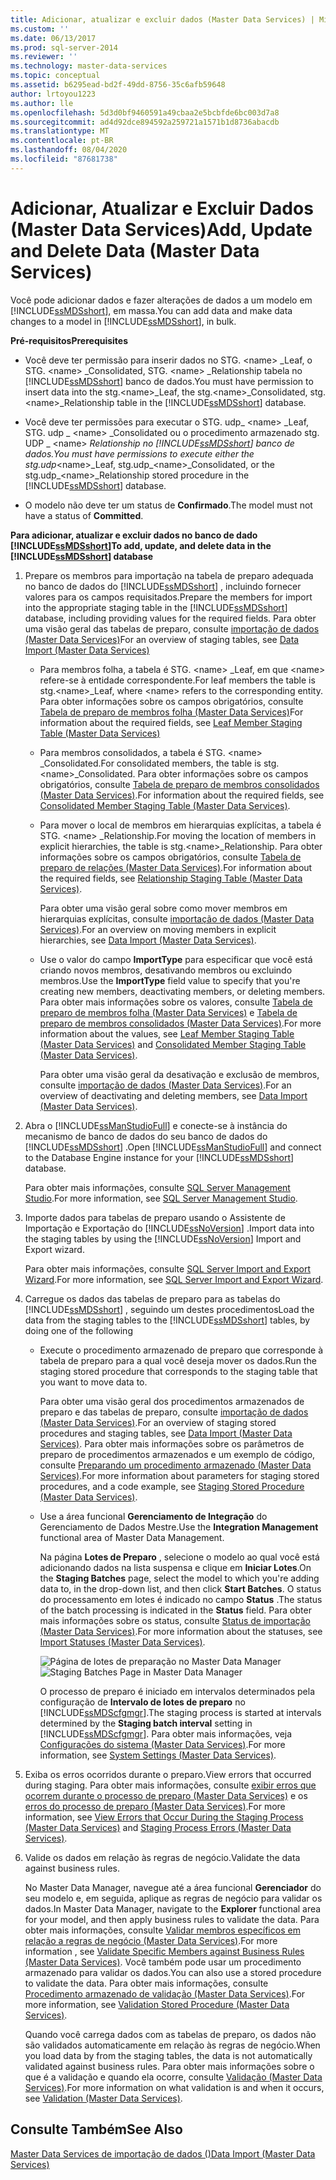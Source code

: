 ```yaml
---
title: Adicionar, atualizar e excluir dados (Master Data Services) | Microsoft Docs
ms.custom: ''
ms.date: 06/13/2017
ms.prod: sql-server-2014
ms.reviewer: ''
ms.technology: master-data-services
ms.topic: conceptual
ms.assetid: b6295ead-bd2f-49dd-8756-35c6afb59648
author: lrtoyou1223
ms.author: lle
ms.openlocfilehash: 5d3d0bf9460591a49cbaa2e5bcbfde6bc003d7a8
ms.sourcegitcommit: ad4d92dce894592a259721a1571b1d8736abacdb
ms.translationtype: MT
ms.contentlocale: pt-BR
ms.lasthandoff: 08/04/2020
ms.locfileid: "87681738"
---
```

# <a name="add-update-and-delete-data-master-data-services"></a><span data-ttu-id="40113-102">Adicionar, Atualizar e Excluir Dados (Master Data Services)</span><span class="sxs-lookup"><span data-stu-id="40113-102">Add, Update and Delete Data (Master Data Services)</span></span>
  <span data-ttu-id="40113-103">Você pode adicionar dados e fazer alterações de dados a um modelo em [!INCLUDE[ssMDSshort](../includes/ssmdsshort-md.md)], em massa.</span><span class="sxs-lookup"><span data-stu-id="40113-103">You can add data and make data changes to a model in [!INCLUDE[ssMDSshort](../includes/ssmdsshort-md.md)], in bulk.</span></span>  
  
 <span data-ttu-id="40113-104">**Pré-requisitos**</span><span class="sxs-lookup"><span data-stu-id="40113-104">**Prerequisites**</span></span>  
  
-   <span data-ttu-id="40113-105">Você deve ter permissão para inserir dados no STG. \<name> _Leaf, o STG. \<name> _Consolidated, STG. \<name> _Relationship tabela no [!INCLUDE[ssMDSshort](../includes/ssmdsshort-md.md)] banco de dados.</span><span class="sxs-lookup"><span data-stu-id="40113-105">You must have permission to insert data into the stg.\<name>_Leaf, the stg.\<name>_Consolidated, stg.\<name>_Relationship table in the [!INCLUDE[ssMDSshort](../includes/ssmdsshort-md.md)] database.</span></span>  
  
-   <span data-ttu-id="40113-106">Você deve ter permissões para executar o STG. udp_ \<name> _Leaf, STG. udp \_ \<name> _Consolidated ou o procedimento armazenado stg. UDP \_ \<name> _Relationship no [!INCLUDE[ssMDSshort](../includes/ssmdsshort-md.md)] banco de dados.</span><span class="sxs-lookup"><span data-stu-id="40113-106">You must have permissions to execute either the stg.udp_\<name>_Leaf, stg.udp\_\<name>_Consolidated, or the stg.udp\_\<name>_Relationship stored procedure in the [!INCLUDE[ssMDSshort](../includes/ssmdsshort-md.md)] database.</span></span>  
  
-   <span data-ttu-id="40113-107">O modelo não deve ter um status de **Confirmado**.</span><span class="sxs-lookup"><span data-stu-id="40113-107">The model must not have a status of **Committed**.</span></span>  
  
 <span data-ttu-id="40113-108">**Para adicionar, atualizar e excluir dados no banco de dado [!INCLUDE[ssMDSshort](../includes/ssmdsshort-md.md)]**</span><span class="sxs-lookup"><span data-stu-id="40113-108">**To add, update, and delete data in the [!INCLUDE[ssMDSshort](../includes/ssmdsshort-md.md)] database**</span></span>  
  
1.  <span data-ttu-id="40113-109">Prepare os membros para importação na tabela de preparo adequada no banco de dados do [!INCLUDE[ssMDSshort](../includes/ssmdsshort-md.md)] , incluindo fornecer valores para os campos requisitados.</span><span class="sxs-lookup"><span data-stu-id="40113-109">Prepare the members for import into the appropriate staging table in the [!INCLUDE[ssMDSshort](../includes/ssmdsshort-md.md)] database, including providing values for the required fields.</span></span> <span data-ttu-id="40113-110">Para obter uma visão geral das tabelas de preparo, consulte [importação de dados &#40;Master Data Services&#41;](overview-importing-data-from-tables-master-data-services.md)</span><span class="sxs-lookup"><span data-stu-id="40113-110">For an overview of staging tables, see [Data Import &#40;Master Data Services&#41;](overview-importing-data-from-tables-master-data-services.md)</span></span>  
  
    -   <span data-ttu-id="40113-111">Para membros folha, a tabela é STG. \<name> _Leaf, em que \<name> refere-se à entidade correspondente.</span><span class="sxs-lookup"><span data-stu-id="40113-111">For leaf members the table is stg.\<name>_Leaf, where \<name> refers to the corresponding entity.</span></span> <span data-ttu-id="40113-112">Para obter informações sobre os campos obrigatórios, consulte [Tabela de preparo de membros folha &#40;Master Data Services&#41;](../../2014/master-data-services/leaf-member-staging-table-master-data-services.md)</span><span class="sxs-lookup"><span data-stu-id="40113-112">For information about the required fields, see [Leaf Member Staging Table &#40;Master Data Services&#41;](../../2014/master-data-services/leaf-member-staging-table-master-data-services.md)</span></span>  
  
    -   <span data-ttu-id="40113-113">Para membros consolidados, a tabela é STG. \<name> _Consolidated.</span><span class="sxs-lookup"><span data-stu-id="40113-113">For consolidated members, the table is stg.\<name>_Consolidated.</span></span> <span data-ttu-id="40113-114">Para obter informações sobre os campos obrigatórios, consulte [Tabela de preparo de membros consolidados &#40;Master Data Services&#41;](../../2014/master-data-services/consolidated-member-staging-table-master-data-services.md).</span><span class="sxs-lookup"><span data-stu-id="40113-114">For information about the required fields, see [Consolidated Member Staging Table &#40;Master Data Services&#41;](../../2014/master-data-services/consolidated-member-staging-table-master-data-services.md).</span></span>  
  
    -   <span data-ttu-id="40113-115">Para mover o local de membros em hierarquias explícitas, a tabela é STG. \<name> _Relationship.</span><span class="sxs-lookup"><span data-stu-id="40113-115">For moving the location of members in explicit hierarchies, the table is stg.\<name>_Relationship.</span></span> <span data-ttu-id="40113-116">Para obter informações sobre os campos obrigatórios, consulte [Tabela de preparo de relações &#40;Master Data Services&#41;](../../2014/master-data-services/relationship-staging-table-master-data-services.md).</span><span class="sxs-lookup"><span data-stu-id="40113-116">For information about the required fields, see [Relationship Staging Table &#40;Master Data Services&#41;](../../2014/master-data-services/relationship-staging-table-master-data-services.md).</span></span>  
  
         <span data-ttu-id="40113-117">Para obter uma visão geral sobre como mover membros em hierarquias explícitas, consulte [importação de dados &#40;Master Data Services&#41;](overview-importing-data-from-tables-master-data-services.md).</span><span class="sxs-lookup"><span data-stu-id="40113-117">For an overview on moving members in explicit hierarchies, see [Data Import &#40;Master Data Services&#41;](overview-importing-data-from-tables-master-data-services.md).</span></span>  
  
    -   <span data-ttu-id="40113-118">Use o valor do campo **ImportType** para especificar que você está criando novos membros, desativando membros ou excluindo membros.</span><span class="sxs-lookup"><span data-stu-id="40113-118">Use the **ImportType** field value to specify that you're creating new members, deactivating members, or deleting members.</span></span> <span data-ttu-id="40113-119">Para obter mais informações sobre os valores, consulte [Tabela de preparo de membros folha &#40;Master Data Services&#41;](../../2014/master-data-services/leaf-member-staging-table-master-data-services.md) e [Tabela de preparo de membros consolidados &#40;Master Data Services&#41;](../../2014/master-data-services/consolidated-member-staging-table-master-data-services.md).</span><span class="sxs-lookup"><span data-stu-id="40113-119">For more information about the values, see [Leaf Member Staging Table &#40;Master Data Services&#41;](../../2014/master-data-services/leaf-member-staging-table-master-data-services.md) and [Consolidated Member Staging Table &#40;Master Data Services&#41;](../../2014/master-data-services/consolidated-member-staging-table-master-data-services.md).</span></span>  
  
         <span data-ttu-id="40113-120">Para obter uma visão geral da desativação e exclusão de membros, consulte [importação de dados &#40;Master Data Services&#41;](overview-importing-data-from-tables-master-data-services.md).</span><span class="sxs-lookup"><span data-stu-id="40113-120">For an overview of deactivating and deleting members, see [Data Import &#40;Master Data Services&#41;](overview-importing-data-from-tables-master-data-services.md).</span></span>  
  
2.  <span data-ttu-id="40113-121">Abra o [!INCLUDE[ssManStudioFull](../includes/ssmanstudiofull-md.md)] e conecte-se à instância do mecanismo de banco de dados do seu banco de dados do [!INCLUDE[ssMDSshort](../includes/ssmdsshort-md.md)] .</span><span class="sxs-lookup"><span data-stu-id="40113-121">Open [!INCLUDE[ssManStudioFull](../includes/ssmanstudiofull-md.md)] and connect to the Database Engine instance for your [!INCLUDE[ssMDSshort](../includes/ssmdsshort-md.md)] database.</span></span>  
  
     <span data-ttu-id="40113-122">Para obter mais informações, consulte [SQL Server Management Studio](../ssms/sql-server-management-studio-ssms.md).</span><span class="sxs-lookup"><span data-stu-id="40113-122">For more information, see [SQL Server Management Studio](../ssms/sql-server-management-studio-ssms.md).</span></span>  
  
3.  <span data-ttu-id="40113-123">Importe dados para tabelas de preparo usando o Assistente de Importação e Exportação do [!INCLUDE[ssNoVersion](../includes/ssnoversion-md.md)] .</span><span class="sxs-lookup"><span data-stu-id="40113-123">Import data into the staging tables by using the [!INCLUDE[ssNoVersion](../includes/ssnoversion-md.md)] Import and Export wizard.</span></span>  
  
     <span data-ttu-id="40113-124">Para obter mais informações, consulte [SQL Server Import and Export Wizard](../integration-services/import-export-data/import-and-export-data-with-the-sql-server-import-and-export-wizard.md).</span><span class="sxs-lookup"><span data-stu-id="40113-124">For more information, see [SQL Server Import and Export Wizard](../integration-services/import-export-data/import-and-export-data-with-the-sql-server-import-and-export-wizard.md).</span></span>  
  
4.  <span data-ttu-id="40113-125">Carregue os dados das tabelas de preparo para as tabelas do [!INCLUDE[ssMDSshort](../includes/ssmdsshort-md.md)] , seguindo um destes procedimentos</span><span class="sxs-lookup"><span data-stu-id="40113-125">Load the data from the staging tables to the [!INCLUDE[ssMDSshort](../includes/ssmdsshort-md.md)] tables, by doing one of the following</span></span>  
  
    -   <span data-ttu-id="40113-126">Execute o procedimento armazenado de preparo que corresponde à tabela de preparo para a qual você deseja mover os dados.</span><span class="sxs-lookup"><span data-stu-id="40113-126">Run the staging stored procedure that corresponds to the staging table that you want to move data to.</span></span>  
  
         <span data-ttu-id="40113-127">Para obter uma visão geral dos procedimentos armazenados de preparo e das tabelas de preparo, consulte [importação de dados &#40;Master Data Services&#41;](overview-importing-data-from-tables-master-data-services.md).</span><span class="sxs-lookup"><span data-stu-id="40113-127">For an overview of staging stored procedures and staging tables, see [Data Import &#40;Master Data Services&#41;](overview-importing-data-from-tables-master-data-services.md).</span></span> <span data-ttu-id="40113-128">Para obter mais informações sobre os parâmetros de preparo de procedimentos armazenados e um exemplo de código, consulte [Preparando um procedimento armazenado &#40;Master Data Services&#41;](../../2014/master-data-services/staging-stored-procedure-master-data-services.md).</span><span class="sxs-lookup"><span data-stu-id="40113-128">For more information about parameters for staging stored procedures, and a code example, see [Staging Stored Procedure &#40;Master Data Services&#41;](../../2014/master-data-services/staging-stored-procedure-master-data-services.md).</span></span>  
  
    -   <span data-ttu-id="40113-129">Use a área funcional **Gerenciamento de Integração** do Gerenciamento de Dados Mestre.</span><span class="sxs-lookup"><span data-stu-id="40113-129">Use the **Integration Management** functional area of Master Data Management.</span></span>  
  
         <span data-ttu-id="40113-130">Na página **Lotes de Preparo** , selecione o modelo ao qual você está adicionando dados na lista suspensa e clique em **Iniciar Lotes**.</span><span class="sxs-lookup"><span data-stu-id="40113-130">On the **Staging Batches** page, select the model to which you're adding data to, in the drop-down list, and then click **Start Batches**.</span></span> <span data-ttu-id="40113-131">O status do processamento em lotes é indicado no campo **Status** .</span><span class="sxs-lookup"><span data-stu-id="40113-131">The status of the batch processing is indicated in the **Status** field.</span></span> <span data-ttu-id="40113-132">Para obter mais informações sobre os status, consulte [Status de importação &#40;Master Data Services&#41;](../../2014/master-data-services/import-statuses-master-data-services.md).</span><span class="sxs-lookup"><span data-stu-id="40113-132">For more information about the statuses, see [Import Statuses &#40;Master Data Services&#41;](../../2014/master-data-services/import-statuses-master-data-services.md).</span></span>  
  
         <span data-ttu-id="40113-133">![Página de lotes de preparação no Master Data Manager](../../2014/master-data-services/media/mds-staging-batches.png "Página de lotes de preparação no Master Data Manager")</span><span class="sxs-lookup"><span data-stu-id="40113-133">![Staging Batches Page in Master Data Manager](../../2014/master-data-services/media/mds-staging-batches.png "Staging Batches Page in Master Data Manager")</span></span>  
  
         <span data-ttu-id="40113-134">O processo de preparo é iniciado em intervalos determinados pela configuração de **Intervalo de lotes de preparo** no [!INCLUDE[ssMDScfgmgr](../includes/ssmdscfgmgr-md.md)].</span><span class="sxs-lookup"><span data-stu-id="40113-134">The staging process  is started at intervals determined by the **Staging batch interval** setting in [!INCLUDE[ssMDScfgmgr](../includes/ssmdscfgmgr-md.md)].</span></span> <span data-ttu-id="40113-135">Para obter mais informações, veja [Configurações do sistema &#40;Master Data Services&#41;](../../2014/master-data-services/system-settings-master-data-services.md).</span><span class="sxs-lookup"><span data-stu-id="40113-135">For more information, see [System Settings &#40;Master Data Services&#41;](../../2014/master-data-services/system-settings-master-data-services.md).</span></span>  
  
5.  <span data-ttu-id="40113-136">Exiba os erros ocorridos durante o preparo.</span><span class="sxs-lookup"><span data-stu-id="40113-136">View errors that occurred during staging.</span></span> <span data-ttu-id="40113-137">Para obter mais informações, consulte [exibir erros que ocorrem durante o processo de preparo &#40;Master Data Services&#41;](view-errors-that-occur-during-staging-master-data-services.md) e os [erros do processo de preparo &#40;Master Data Services&#41;](../../2014/master-data-services/staging-process-errors-master-data-services.md).</span><span class="sxs-lookup"><span data-stu-id="40113-137">For more information, see [View Errors that Occur During the Staging Process &#40;Master Data Services&#41;](view-errors-that-occur-during-staging-master-data-services.md) and [Staging Process Errors &#40;Master Data Services&#41;](../../2014/master-data-services/staging-process-errors-master-data-services.md).</span></span>  
  
6.  <span data-ttu-id="40113-138">Valide os dados em relação às regras de negócio.</span><span class="sxs-lookup"><span data-stu-id="40113-138">Validate the data against business rules.</span></span>  
  
     <span data-ttu-id="40113-139">No Master Data Manager, navegue até a área funcional **Gerenciador** do seu modelo e, em seguida, aplique as regras de negócio para validar os dados.</span><span class="sxs-lookup"><span data-stu-id="40113-139">In Master Data Manager, navigate to the **Explorer** functional area for your model, and then apply business rules to validate the data.</span></span> <span data-ttu-id="40113-140">Para obter mais informações, consulte [Validar membros específicos em relação a regras de negócio &#40;Master Data Services&#41;](../../2014/master-data-services/validate-specific-members-against-business-rules-master-data-services.md).</span><span class="sxs-lookup"><span data-stu-id="40113-140">For more information , see [Validate Specific Members against Business Rules &#40;Master Data Services&#41;](../../2014/master-data-services/validate-specific-members-against-business-rules-master-data-services.md).</span></span> <span data-ttu-id="40113-141">Você também pode usar um procedimento armazenado para validar os dados.</span><span class="sxs-lookup"><span data-stu-id="40113-141">You can also use a stored procedure to validate the data.</span></span> <span data-ttu-id="40113-142">Para obter mais informações, consulte [Procedimento armazenado de validação &#40;Master Data Services&#41;](../../2014/master-data-services/validation-stored-procedure-master-data-services.md).</span><span class="sxs-lookup"><span data-stu-id="40113-142">For more information, see [Validation Stored Procedure &#40;Master Data Services&#41;](../../2014/master-data-services/validation-stored-procedure-master-data-services.md).</span></span>  
  
     <span data-ttu-id="40113-143">Quando você carrega dados com as tabelas de preparo, os dados não são validados automaticamente em relação às regras de negócio.</span><span class="sxs-lookup"><span data-stu-id="40113-143">When you load data by from the staging tables, the data is not automatically validated against business rules.</span></span> <span data-ttu-id="40113-144">Para obter mais informações sobre o que é a validação e quando ela ocorre, consulte [Validação &#40;Master Data Services&#41;](../../2014/master-data-services/validation-master-data-services.md).</span><span class="sxs-lookup"><span data-stu-id="40113-144">For more information on what validation is and when it occurs, see [Validation &#40;Master Data Services&#41;](../../2014/master-data-services/validation-master-data-services.md).</span></span>  
  
## <a name="see-also"></a><span data-ttu-id="40113-145">Consulte Também</span><span class="sxs-lookup"><span data-stu-id="40113-145">See Also</span></span>  
 [<span data-ttu-id="40113-146">Master Data Services de importação de dados &#40;&#41;</span><span class="sxs-lookup"><span data-stu-id="40113-146">Data Import &#40;Master Data Services&#41;</span></span>](overview-importing-data-from-tables-master-data-services.md)  
  
  
